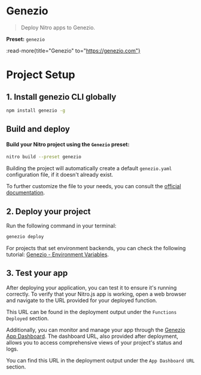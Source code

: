 # Genezio

> Deploy Nitro apps to Genezio.

**Preset:** `genezio`

:read-more{title="Genezio" to="https://genezio.com"}

# Project Setup

## 1. Install genezio CLI globally

```bash
npm install genezio -g
```

## Build and deploy

#### Build your Nitro project using the `Genezio` preset:

```bash
nitro build --preset genezio
```

Building the project will automatically create a default `genezio.yaml` configuration file, if it doesn't already exist.

To further customize the file to your needs, you can consult the
[official documentation](https://genezio.com/docs/project-structure/genezio-configuration-file/).

## 2. Deploy your project

Run the following command in your terminal:

```bash
genezio deploy
```

For projects that set environment backends, you can check the following tutorial: [Genezio - Environment Variables](https://genezio.com/docs/project-structure/backend-environment-variables).

## 3. Test your app

After deploying your application, you can test it to ensure it's running correctly. To verify that your Nitro.js app is working, open a web browser and navigate to the URL provided for your deployed function.

This URL can be found in the deployment output under the `Functions Deployed` section.

Additionally, you can monitor and manage your app through the [Genezio App Dashboard](https://app.genez.io/dashboard). The dashboard URL, also provided after deployment, allows you to access comprehensive views of your project's status and logs.

You can find this URL in the deployment output under the `App Dashboard URL` section.
